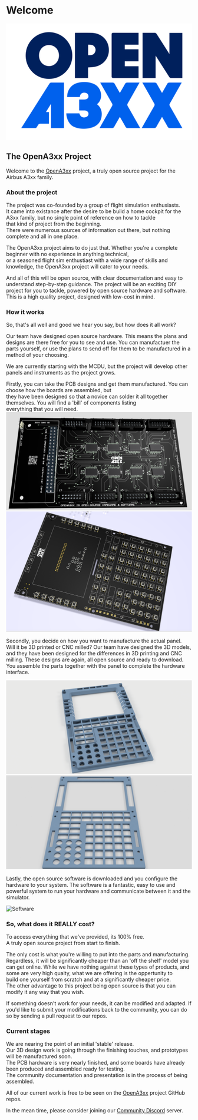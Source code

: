 # Welcome

 [![](https://github.com/OpenA3XX/opena3xx.site/blob/main/assets/images/OPENA3XX%20logo%20RGB.png?raw=true)](https://opena3xx.dev)

## The OpenA3xx Project

Welcome to the [OpenA3xx](https://github.com/OpenA3XX) project, a truly open source project for the Airbus A3xx family.

### About the project

The project was co-founded by a group of flight simulation enthusiasts.  
It came into existance after the desire to be build a home cockpit for the A3xx family, but no single point of reference on how to tackle  
that kind of project from the beginning.  
There were numerous sources of information out there, but nothing complete and all in one place.

The OpenA3xx project aims to do just that. Whether you're a complete beginner with no experience in anything technical,  
or a seasoned flight sim enthustiast with a wide range of skills and knowledge, the OpenA3xx project will cater to your needs.

And all of this will be open source, with clear documentation and easy to understand step-by-step guidance. The project will be an exciting DIY project for you to tackle, powered by open source hardware and software. This is a high quality project, designed with low-cost in mind.

### How it works

So, that's all well and good we hear you say, but how does it all work?

Our team have designed open source hardware. This means the plans and designs are there free for you to see and use. You can manufactuer the parts yourself, or use the plans to send off for them to be manufactured in a method of your choosing.

We are currently starting with the MCDU, but the project will develop other panels and instruments as the project grows.

Firstly, you can take the PCB designs and get them manufactured. You can choose how the boards are assembled, but  
they have been designed so that a novice can solder it all together themselves. You will find a 'bill' of components listing  
everything that you will need.  
![Hardware Controller](https://raw.githubusercontent.com/OpenA3XX/opena3xx.schematics/main/opena3xx-digital-hardware-controller/visualisation.PNG) ![PCB](https://github.com/OpenA3XX/opena3xx.schematics/blob/main/opena3xx-mcdu/MCDU_Render3.png?raw=true)

Secondly, you decide on how you want to manufacture the actual panel. Will it be 3D printed or CNC milled? Our team have designed the 3D models, and they have been designed for the differences in 3D printing and CNC milling. These designs are again, all open source and ready to download. You assemble the parts together with the panel to complete the hardware interface.

![Panel](https://github.com/OpenA3XX/opena3xx.community.contributions/blob/main/unsorted/DRIV3R%236159/MCDU/MCDU_Render1.png?raw=true) ![Panel](https://github.com/OpenA3XX/opena3xx.community.contributions/blob/main/unsorted/DRIV3R%236159/MCDU/MCDU_Render2.png?raw=true)

Lastly, the open source software is downloaded and you configure the hardware to your system. The software is a fantastic, easy to use and powerful system to run your hardware and communicate between it and the simulator.

![Software](https://github.com/OpenA3XX/opena3xx.configurator.admin/blob/main/src/assets/app.png?raw=true)

### So, what does it REALLY cost?

To access everything that we've provided, its 100% free.  
A truly open source project from start to finish.

The only cost is what you're willing to put into the parts and manufacturing.  
Regardless, it will be significantly cheaper than an 'off the shelf' model you can get online. While we have nothing against these types of products, and some are very high quaity, what we are offering is the oppertunity to  
build one yourself from scratch and at a significantly cheaper price.  
The other advantage to this project being open source is that you can modify it any way that you wish.

If something doesn't work for your needs, it can be modified and adapted. If you'd like to submit your modifications back to the community, you can do so by sending a pull request to our repos.

### Current stages

We are nearing the point of an initial 'stable' release.  
Our 3D design work is going through the finishing touches, and prototypes will be manufactured soon.  
The PCB hardware is very nearly finished, and some boards have already been produced and assembled ready for testing.  
The community documentation and presentation is in the process of being assembled.

All of our current work is free to be seen on the [OpenA3xx](https://github.com/OpenA3XX) project GitHub repos.

In the mean time, please consider joining our [Community Discord](https://discord.gg/d2Ck3SF4EY) server.

